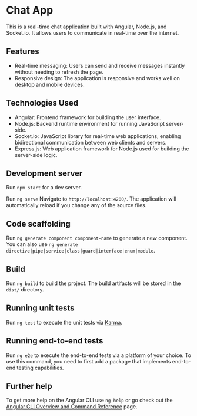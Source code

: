 # Chat App

This is a real-time chat application built with Angular, Node.js, and Socket.io. It allows users to communicate in real-time over the internet.

## Features

- Real-time messaging: Users can send and receive messages instantly without needing to refresh the page.
- Responsive design: The application is responsive and works well on desktop and mobile devices.

## Technologies Used

- Angular: Frontend framework for building the user interface.
- Node.js: Backend runtime environment for running JavaScript server-side.
- Socket.io: JavaScript library for real-time web applications, enabling bidirectional communication between web clients and servers.
- Express.js: Web application framework for Node.js used for building the server-side logic.



## Development server
Run `npm start` for a dev server. 

Run `ng serve`
Navigate to `http://localhost:4200/`. The application will automatically reload if you change any of the source files.

## Code scaffolding

Run `ng generate component component-name` to generate a new component. You can also use `ng generate directive|pipe|service|class|guard|interface|enum|module`.

## Build

Run `ng build` to build the project. The build artifacts will be stored in the `dist/` directory.

## Running unit tests

Run `ng test` to execute the unit tests via [Karma](https://karma-runner.github.io).

## Running end-to-end tests

Run `ng e2e` to execute the end-to-end tests via a platform of your choice. To use this command, you need to first add a package that implements end-to-end testing capabilities.

## Further help

To get more help on the Angular CLI use `ng help` or go check out the [Angular CLI Overview and Command Reference](https://angular.io/cli) page.
